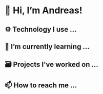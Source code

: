 # 👋 Hi, I’m Andreas!
## ⚙️ Technology I use ...
## 🌱 I’m currently learning ...
## 🗃️ Projects I've worked on ...
## 📫 How to reach me ...
